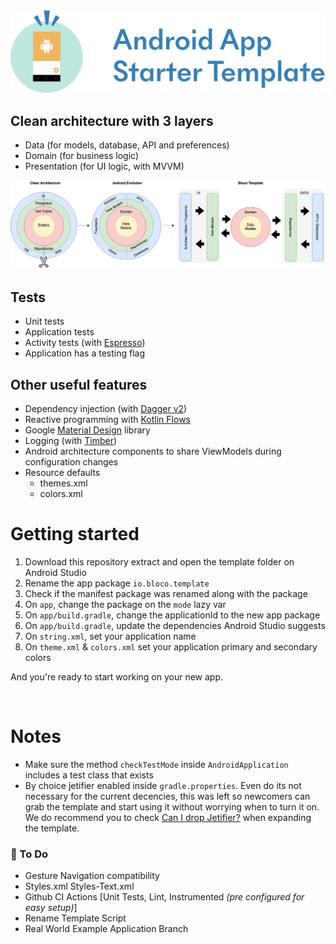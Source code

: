  <img src="images/logo.png" alt="ArchiTecture logo"/>

## Clean architecture with 3 layers
- Data (for models, database, API and preferences)
- Domain (for business logic)
- Presentation (for UI logic, with MVVM)

 <img src="images/AndroidTemplate-CleanArchitecture.png" alt="ArchiTecture logo"/>

## Tests
- Unit tests
- Application tests
- Activity tests (with [Espresso](https://google.github.io/android-testing-support-library/docs/espresso/))
- Application has a testing flag
    
## Other useful features
- Dependency injection (with [Dagger v2](http://google.github.io/dagger/))
- Reactive programming with [Kotlin Flows](https://kotlinlang.org/docs/reference/coroutines/flow.html)
- Google [Material Design](https://material.io/blog/android-material-theme-color) library
- Logging (with [Timber](https://github.com/JakeWharton/timber))
- Android architecture components to share ViewModels during configuration changes
- Resource defaults
    - themes.xml
    - colors.xml

# Getting started

1. Download this repository extract and open the template folder on Android Studio
2. Rename the app package `io.bloco.template`
3. Check if the manifest package was renamed along with the package
4. On `app`, change the package on the `mode` lazy var
5. On `app/build.gradle`, change the applicationId to the new app package
6. On `app/build.gradle`, update the dependencies Android Studio suggests
7. On `string.xml`, set your application name
8. On `theme.xml` & `colors.xml` set your application primary and secondary colors 

And you're ready to start working on your new app.

<br />

# Notes
- Make sure the method `checkTestMode` inside `AndroidApplication` includes a test class
  that exists
- By choice jetifier enabled inside `gradle.properties`. Even do its not necessary for the current decencies, this was left so 
newcomers can grab the template and start using it without worrying when to turn it on.
 We do recommend you to check [Can I drop Jetifier?](https://github.com/plnice/can-i-drop-jetifier) when expanding the template.

### 📝 To Do

- Gesture Navigation compatibility 
- Styles.xml Styles-Text.xml
- Github CI Actions [Unit Tests, Lint, Instrumented _(pre configured for easy setup)_]
- Rename Template Script
- Real World Example Application Branch